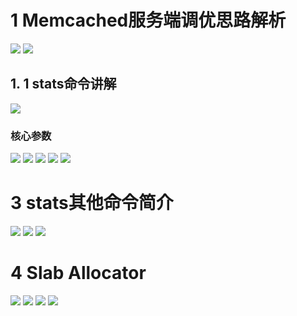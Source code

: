 # 1 Memcached服务端调优思路解析
![](https://upload-images.jianshu.io/upload_images/4685968-03beade81a749810.png?imageMogr2/auto-orient/strip%7CimageView2/2/w/1240)
![](https://upload-images.jianshu.io/upload_images/4685968-95852c1d149ff8dd.png?imageMogr2/auto-orient/strip%7CimageView2/2/w/1240)
## 1. 1 stats命令讲解
![](https://upload-images.jianshu.io/upload_images/4685968-8199c3b663d91ddd.png?imageMogr2/auto-orient/strip%7CimageView2/2/w/1240)
### 核心参数
![](https://upload-images.jianshu.io/upload_images/4685968-7b7829deb146a8d8.png?imageMogr2/auto-orient/strip%7CimageView2/2/w/1240)
![](https://upload-images.jianshu.io/upload_images/4685968-e0d8e0e9f2b533e9.png?imageMogr2/auto-orient/strip%7CimageView2/2/w/1240)
![](https://upload-images.jianshu.io/upload_images/4685968-8e0a9d6888b71f89.png?imageMogr2/auto-orient/strip%7CimageView2/2/w/1240)
![](https://upload-images.jianshu.io/upload_images/4685968-f779d030f6d42f9c.png?imageMogr2/auto-orient/strip%7CimageView2/2/w/1240)
![](https://upload-images.jianshu.io/upload_images/4685968-fbbaeb5b44f17cd5.png?imageMogr2/auto-orient/strip%7CimageView2/2/w/1240)
# 3 stats其他命令简介
![](https://upload-images.jianshu.io/upload_images/4685968-9bae49cdd033d092.png?imageMogr2/auto-orient/strip%7CimageView2/2/w/1240)
![](https://upload-images.jianshu.io/upload_images/4685968-5a2feb8a9390461d.png?imageMogr2/auto-orient/strip%7CimageView2/2/w/1240)
![](https://upload-images.jianshu.io/upload_images/4685968-b51c8f38011b25b1.png?imageMogr2/auto-orient/strip%7CimageView2/2/w/1240)
# 4 Slab Allocator
![](https://upload-images.jianshu.io/upload_images/4685968-d4c41f65a0b60b98.png?imageMogr2/auto-orient/strip%7CimageView2/2/w/1240)
![](https://upload-images.jianshu.io/upload_images/4685968-ee54d88a358e71ea.png?imageMogr2/auto-orient/strip%7CimageView2/2/w/1240)
![](https://upload-images.jianshu.io/upload_images/4685968-968049c68164bfcb.png?imageMogr2/auto-orient/strip%7CimageView2/2/w/1240)
![](https://upload-images.jianshu.io/upload_images/4685968-f99213d68078e680.png?imageMogr2/auto-orient/strip%7CimageView2/2/w/1240)
